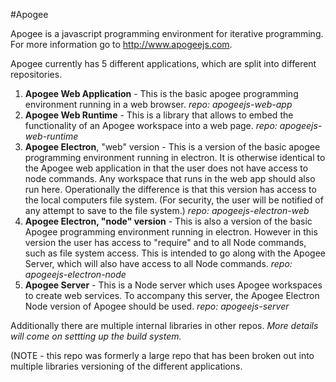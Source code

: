 #Apogee

Apogee is a javascript programming environment for iterative programming. For more information go to http://www.apogeejs.com.

Apogee currently has 5 different applications, which are split into different repositories.

1. __Apogee Web Application__ - This is the basic apogee programming environment running in a web browser. _repo: apogeejs-web-app_
2. __Apogee Web Runtime__ - This is a library that allows to embed the functionality of an Apogee workspace into a web page. _repo: apogeejs-web-runtime_
3. __Apogee Electron__, "web" version - This is a version of the basic apogee programming environment running in electron. It is otherwise identical to the Apogee web application in that the user does not have access to node commands. Any workspace that runs in the web app should also run here. Operationally the difference is that this version has access to the local computers file system. (For security, the user will be notified of any attempt to save to the file system.) _repo: apogeejs-electron-web_
4. __Apogee Electron, "node" version__ - This is also a version of the basic Apogee programming environment running in electron. However in this version the user has access to "require" and to all Node commands, such as file system access. This is intended to go along with the Apogee Server, which will also have access to all Node commands. _repo: apogeejs-electron-node_
5. __Apogee Server__ - This is a Node server which uses Apogee workspaces to create web services. To accompany this server, the Apogee Electron Node version of Apogee should be used. _repo: apogeejs-server_

Additionally there are multiple internal libraries in other repos. _More details will come on settting up the build system._

(NOTE - this repo was formerly a large repo that has been broken out into multiple libraries versioning of the different applications.

